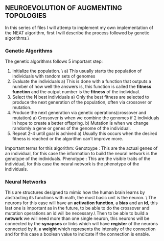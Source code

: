 ## NEUROEVOLUTION OF AUGMENTING TOPOLOGIES
In this series of files I will attemp to implement my own implementation of the NEAT algorithm, first I will describe the process
followed by genetic algorithms.\\
### Genetic Algorithms
The genetic algorithms follows 5 important step:
1) Initialize the population. \\
    a) This usually starts the population of individuals with random sets of genomes
2) Evaluate the individuals
    a) This is done with a function that outputs a number of how well the answers is, this function is called the **fitness function**
        and the output number is the **fitness** of the individual.
3) Select the N best individuals
    a) Only the best fitness are selected to produce the next generation of the population, often via crossover or mutation.
4) Produce the next generation via genetic operations(crossover and mutation)
    a) Crossover is when we combine the genomes if 2 individuals in hope to create a better offspring.
    b) Mutation is when we change randomly a gene or genes of the genome of the individual.
5) Repeat 2-4 until goal is achived
    a) Usually this occurs when the desired fitness is reached or the algorithm can't improve more.

Important terms for this algorithm: 
Genotoype
: This are the actual genes of an individual, for this case the information to build the neural network is the genotype of the individuals.
Phenotype
: This are the visible traits of the individual, for this case the neural network is the phenotype of the individuals.

### Neural Networks
This are structures designed to mimic how the human brain learns by abstracting its functions with math, the most basic unit is the neuron. \\
The neurons for this case will have an **activation function**, a **bias** and an **id**, this last one is important as in the future, to be able to do the crossover and mutation operations an id will be necessary.\\
Then to be able to build a **network** we will need more than one single neuron, this neurons will be connected by the **synapses** or links which will have **register** of the neurons connected by it, a **weight** which represents the intensity of the connection and for this case a boolean value to indicate if the connection is enable.